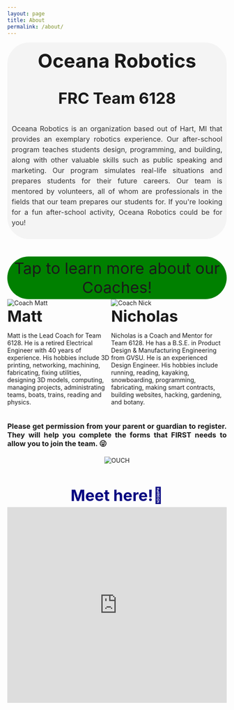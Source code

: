 ```yaml
---
layout: page
title: About
permalink: /about/
---
```


<script>
function toggleVisibility(elementId) {
  var element = document.getElementById(elementId);
  element.classList.toggle('visible'); // Toggle the 'visible' class
}
</script>

<div style="text-align: center; background-color: #f4f4f4; padding: 10px; border-radius: 50px; margin-bottom: 40px;">
  <h2 style="font-size: 44px; font-weight: bold; text-align: center; margin-top: 5px">Oceana Robotics</h2>
  <h3 style="font-size: 36px; text-align: center; margin-top: 5px">FRC Team 6128</h3>
  <p style="font-size: 16px; line-height: 1.5; color: #333; text-align: justify;">
    Oceana Robotics is an organization based out of Hart, MI that provides an exemplary robotics experience. Our after-school program teaches students design, programming, and building, along with other valuable skills such as public speaking and marketing. Our program simulates real-life situations and prepares students for their future careers. Our team is mentored by volunteers, all of whom are professionals in the fields that our team prepares our students for. If you're looking for a fun after-school activity, Oceana Robotics could be for you!
  </p>
</div>

<div style="text-align: center; background-color: green; padding: 5px; border-radius: 50px; margin-bottom 10px; font-size: 36px;">
Tap to learn more about our Coaches!
</div>

<div style="display: flex; justify-content: space-evenly;">
  <div class="coach-container">
    <img src="{{ site.baseurl }}/assets/images/CoachMW.png" alt="Coach Matt" class="coach-image" onclick="toggleVisibility('mattContent');">
    <div class="coach-name" style="font-weight: bold; font-size: 36px;">Matt</div>
    <div id="mattContent" class="coach-content">
      <p>Matt is the Lead Coach for Team 6128. He is a retired Electrical Engineer with 40 years of experience. His hobbies include 3D printing, networking, machining, fabricating, fixing utilities, designing 3D models, computing, managing projects, administrating teams, boats, trains, reading and physics.</p>
    </div>
  </div>
  <div class="coach-container">
    <img src="{{ site.baseurl }}/assets/images/CoachMentorNR.jpg" alt="Coach Nick" class="coach-image" onclick="toggleVisibility('nickContent');">
    <div class="coach-name" style="font-weight: bold; font-size: 36px;">Nicholas</div>
    <div id="nickContent" class="coach-content">
      <p>Nicholas is a Coach and Mentor for Team 6128. He has a B.S.E. in Product Design & Manufacturing Engineering from GVSU. He is an experienced Design Engineer. His hobbies include running, reading, kayaking, snowboarding, programming, fabricating, making smart contracts, building websites, hacking, gardening, and botany.</p>
    </div>
  </div>
</div>

<h3 style="text-align: justify;">Please get permission from your parent or guardian to register. They will help you complete the forms that FIRST needs to allow you to join the team. 😜</h3>

<div style="text-align: center; margin-top: 20px; margin-bottom: 50px;">
  <img src="{{ site.baseurl }}/assets/images/OUCH.gif" alt="OUCH">
</div>

<div style="color: navy; font-size: 36px; font-weight: bold; margin-bottom: 5px; text-align: center;">Meet here!📍</div>
<div style="display: flex; justify-content: center; margin-bottom: 20px;">
  <iframe src="https://www.google.com/maps/embed?pb=!1m14!1m8!1m3!1d11530.621704532181!2d-86.37018675933841!3d43.73848451891624!3m2!1i1024!2i768!4f13.1!3m3!1m2!1s0x881c0784c753ce87%3A0x119a6d0133cc6700!2sMichigan%20State%20University%20AgBioResearch%20West%20Central%20Michigan%20Research%20and%20Extension%20Center!5e0!3m2!1sen!2sus!4v1691718293562!5m2!1sen!2sus" width="600" height="450" style="border: 1px black" allowfullscreen="" loading="lazy" referrerpolicy="no-referrer-when-downgrade"></iframe>
</div>
